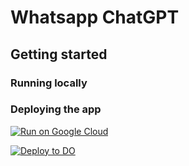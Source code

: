 # Whatsapp ChatGPT

## Getting started

### Running locally

### Deploying the app

[![Run on Google Cloud](https://deploy.cloud.run/button.svg)](https://deploy.cloud.run)

[![Deploy to DO](https://www.deploytodo.com/do-btn-blue.svg)](https://cloud.digitalocean.com/apps/new?repo=https://github.com/oliverbenns/whatsapp-chatgpt/tree/main)
